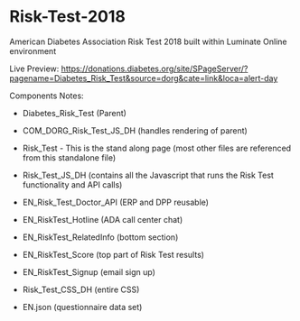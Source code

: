 # Risk-Test-2018
American Diabetes Association Risk Test 2018 built within Luminate Online environment 

Live Preview: https://donations.diabetes.org/site/SPageServer/?pagename=Diabetes_Risk_Test&source=dorg&cate=link&loca=alert-day

Components Notes:

- Diabetes_Risk_Test (Parent)

- COM_DORG_Risk_Test_JS_DH (handles rendering of parent)

- Risk_Test - This is the stand along page (most other files are referenced from this standalone file)

- Risk_Test_JS_DH (contains all the Javascript that runs the Risk Test functionality and API calls)

- EN_Risk_Test_Doctor_API (ERP and DPP reusable)

- EN_RiskTest_Hotline (ADA call center chat)

- EN_RiskTest_RelatedInfo (bottom section)

- EN_RiskTest_Score (top part of Risk Test results)

- EN_RiskTest_Signup (email sign up)

- Risk_Test_CSS_DH (entire CSS)

- EN.json (questionnaire data set)



